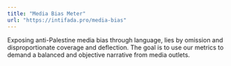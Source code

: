 ```yaml
---
title: "Media Bias Meter"
url: "https://intifada.pro/media-bias"
---
```


Exposing anti-Palestine media bias through language, lies by omission and
disproportionate coverage and deflection. The goal is to use our metrics to
demand a balanced and objective narrative from media outlets.
